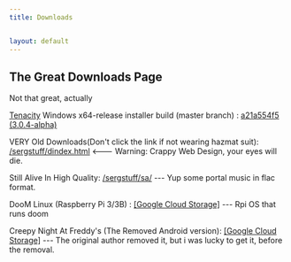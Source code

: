 ```yaml
---
title: Downloads


layout: default
---
```


## The Great Downloads Page

Not that great, actually

[Tenacity](https://github.com/tenacityteam/tenacity) Windows x64-release installer build (master branch) : [a21a554f5 (3.0.4-alpha)](https://storage.googleapis.com/sage-momentum-140108.appspot.com/tenacity-win-3.0.4-x64.exe)

VERY Old Downloads(Don't click the link if not wearing hazmat suit): [/sergstuff/dindex.html](/sergstuff/dindex.html) <--- Warning: Crappy Web Design, your eyes will die.

Still Alive In High Quality: [/sergstuff/sa/](/sergstuff/sa/) --- Yup some portal music in flac format.

DooM Linux (Raspberry Pi 3/3B) : [[Google Cloud Storage]](https://storage.googleapis.com/sage-momentum-140108.appspot.com/doomlin.img) --- Rpi OS that runs doom

Creepy Night At Freddy's (The Removed Android version): [[Google Cloud Storage]](https://storage.googleapis.com/sage-momentum-140108.appspot.com/cnaf-android-shipping-arm64-es2.apk) --- The original author removed it, but i was lucky to get it, before the removal.
